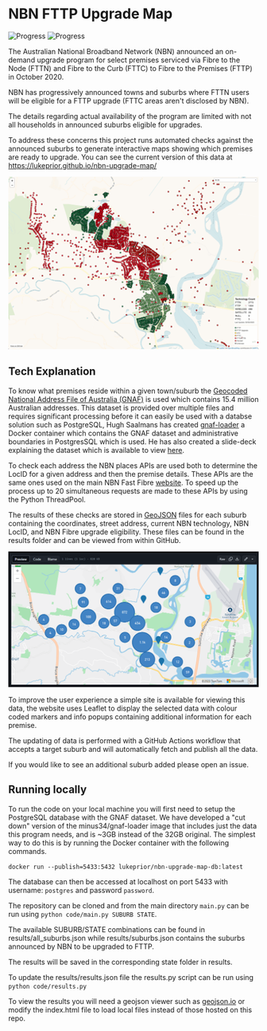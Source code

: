 # NBN FTTP Upgrade Map

![Progress](https://img.shields.io/badge/dynamic/json?label=Suburb%20Progress%20vs%20Listed&query=%24.suburbs.listed.TOTAL.percent&url=https%3A%2F%2Fraw.githubusercontent.com%2FLukePrior%2Fnbn-upgrade-map%2Fmain%2Fresults%2Fprogress.json&suffix=%25)
![Progress](https://img.shields.io/badge/dynamic/json?label=Suburb%20Progress%20vs%20Total&query=%24.suburbs.all.TOTAL.percent&url=https%3A%2F%2Fraw.githubusercontent.com%2FLukePrior%2Fnbn-upgrade-map%2Fmain%2Fresults%2Fprogress.json&suffix=%25)

The Australian National Broadband Network (NBN) announced an on-demand upgrade program for select premises serviced via Fibre to the Node (FTTN) and Fibre to the Curb (FTTC) to Fibre to the Premises (FTTP) in October 2020.

NBN has progressively announced towns and suburbs where FTTN users will be eligible for a FTTP upgrade (FTTC areas aren't disclosed by NBN).

The details regarding actual availability of the program are limited with not all households in announced suburbs eligible for upgrades.

To address these concerns this project runs automated checks against the announced suburbs to generate interactive maps showing which premises are ready to upgrade.  You can see the current version of this data at <https://lukeprior.github.io/nbn-upgrade-map/>

![Website Screenshot](resources/screenshot-1.png)

## Tech Explanation

To know what premises reside within a given town/suburb the [Geocoded National Address File of Australia (GNAF)](https://data.gov.au/dataset/ds-dga-19432f89-dc3a-4ef3-b943-5326ef1dbecc/details) is used which contains 15.4 million Australian addresses. This dataset is provided over multiple files and requires significant processing before it can easily be used with a databse solution such as PostgreSQL, Hugh Saalmans has created [gnaf-loader](https://github.com/minus34/gnaf-loader) a Docker container which contains the GNAF dataset and administrative boundaries in PostgresSQL which is used. He has also created a slide-deck explaining the dataset which is available to view [here](https://minus34.com/opendata/georabble-intro-to-gnaf.pdf).

To check each address the NBN places APIs are used both to determine the LocID for a given address and then the premise details. These APIs are the same ones used on the main NBN Fast Fibre [website](https://www.nbnco.com.au/residential/upgrades/more-fibre). To speed up the process up to 20 simultaneous requests are made to these APIs by using the Python ThreadPool.

The results of these checks are stored in [GeoJSON](https://geojson.org/) files for each suburb containing the coordinates, street address, current NBN technology, NBN LocID, and NBN Fibre upgrade eligibility. These files can be found in the results folder and can be viewed from within GitHub.

![GitHub Screenshot](resources/screenshot-2.png)

To improve the user experience a simple site is available for viewing this data, the website uses Leaflet to display the selected data with colour coded markers and info popups containing additional information for each premise.

The updating of data is performed with a GitHub Actions workflow that accepts a target suburb and will automatically fetch and publish all the data.

If you would like to see an additional suburb added please open an issue.

## Running locally

To run the code on your local machine you will first need to setup the PostgreSQL database with the GNAF dataset.
We have developed a "cut down" version of the minus34/gnaf-loader image that includes just the data this program needs, and is ~3GB instead of the 32GB original.
The simplest way to do this is by running the Docker container with the following commands.

```shell
docker run --publish=5433:5432 lukeprior/nbn-upgrade-map-db:latest
```

The database can then be accessed at localhost on port 5433 with username: `postgres` and password `password`.

The repository can be cloned and from the main directory `main.py` can be run using `python code/main.py SUBURB STATE`.

The available SUBURB/STATE combinations can be found in results/all_suburbs.json while results/suburbs.json contains the suburbs announced by NBN to be upgraded to FTTP.

The results will be saved in the corresponding state folder in results.

To update the results/results.json file the results.py script can be run using `python code/results.py`

To view the results you will need a geojson viewer such as [geojson.io](https://geojson.io/) or modify the index.html file to load local files instead of those hosted on this repo.

